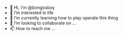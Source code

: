 - 👋 Hi, I’m @bongosboy
- 👀 I’m interested in life
- 🌱 I’m currently learning how to play operate this thing
- 💞️ I’m looking to collaborate on ...
- 📫 How to reach me ...

<!---
bongosboy/bongosboy is a ✨ special ✨ repository because its `README.md` (this file) appears on your GitHub profile.
You can click the Preview link to take a look at your changes.
--->
